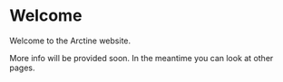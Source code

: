 # Welcome
Welcome to the Arctine website.

More info will be provided soon.
In the meantime you can look at other pages.
